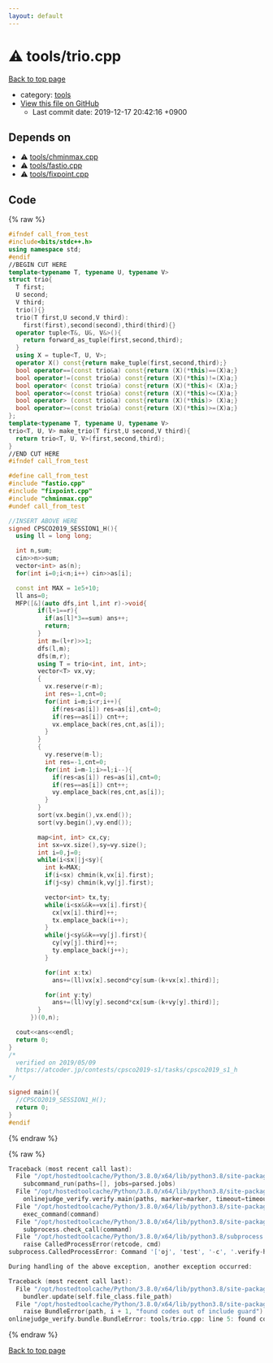 ```yaml
---
layout: default
---
```


<!-- mathjax config similar to math.stackexchange -->
<script type="text/javascript" async
  src="https://cdnjs.cloudflare.com/ajax/libs/mathjax/2.7.5/MathJax.js?config=TeX-MML-AM_CHTML">
</script>
<script type="text/x-mathjax-config">
  MathJax.Hub.Config({
    TeX: { equationNumbers: { autoNumber: "AMS" }},
    tex2jax: {
      inlineMath: [ ['$','$'] ],
      processEscapes: true
    },
    "HTML-CSS": { matchFontHeight: false },
    displayAlign: "left",
    displayIndent: "2em"
  });
</script>

<script type="text/javascript" src="https://cdnjs.cloudflare.com/ajax/libs/jquery/3.4.1/jquery.min.js"></script>
<script src="https://cdn.jsdelivr.net/npm/jquery-balloon-js@1.1.2/jquery.balloon.min.js" integrity="sha256-ZEYs9VrgAeNuPvs15E39OsyOJaIkXEEt10fzxJ20+2I=" crossorigin="anonymous"></script>
<script type="text/javascript" src="../../assets/js/copy-button.js"></script>
<link rel="stylesheet" href="../../assets/css/copy-button.css" />


# :warning: tools/trio.cpp

<a href="../../index.html">Back to top page</a>

* category: <a href="../../index.html#4a931512ce65bdc9ca6808adf92d8783">tools</a>
* <a href="{{ site.github.repository_url }}/blob/master/tools/trio.cpp">View this file on GitHub</a>
    - Last commit date: 2019-12-17 20:42:16 +0900




## Depends on

* :warning: <a href="chminmax.cpp.html">tools/chminmax.cpp</a>
* :warning: <a href="fastio.cpp.html">tools/fastio.cpp</a>
* :warning: <a href="fixpoint.cpp.html">tools/fixpoint.cpp</a>


## Code

<a id="unbundled"></a>
{% raw %}
```cpp
#ifndef call_from_test
#include<bits/stdc++.h>
using namespace std;
#endif
//BEGIN CUT HERE
template<typename T, typename U, typename V>
struct trio{
  T first;
  U second;
  V third;
  trio(){}
  trio(T first,U second,V third):
    first(first),second(second),third(third){}
  operator tuple<T&, U&, V&>(){
    return forward_as_tuple(first,second,third);
  }
  using X = tuple<T, U, V>;
  operator X() const{return make_tuple(first,second,third);}
  bool operator==(const trio&a) const{return (X)(*this)==(X)a;}
  bool operator!=(const trio&a) const{return (X)(*this)!=(X)a;}
  bool operator< (const trio&a) const{return (X)(*this)< (X)a;}
  bool operator<=(const trio&a) const{return (X)(*this)<=(X)a;}
  bool operator> (const trio&a) const{return (X)(*this)> (X)a;}
  bool operator>=(const trio&a) const{return (X)(*this)>=(X)a;}
};
template<typename T, typename U, typename V>
trio<T, U, V> make_trio(T first,U second,V third){
  return trio<T, U, V>(first,second,third);
}
//END CUT HERE
#ifndef call_from_test

#define call_from_test
#include "fastio.cpp"
#include "fixpoint.cpp"
#include "chminmax.cpp"
#undef call_from_test

//INSERT ABOVE HERE
signed CPSCO2019_SESSION1_H(){
  using ll = long long;

  int n,sum;
  cin>>n>>sum;
  vector<int> as(n);
  for(int i=0;i<n;i++) cin>>as[i];

  const int MAX = 1e5+10;
  ll ans=0;
  MFP([&](auto dfs,int l,int r)->void{
        if(l+1==r){
          if(as[l]*3==sum) ans++;
          return;
        }
        int m=(l+r)>>1;
        dfs(l,m);
        dfs(m,r);
        using T = trio<int, int, int>;
        vector<T> vx,vy;
        {
          vx.reserve(r-m);
          int res=-1,cnt=0;
          for(int i=m;i<r;i++){
            if(res<as[i]) res=as[i],cnt=0;
            if(res==as[i]) cnt++;
            vx.emplace_back(res,cnt,as[i]);
          }
        }
        {
          vy.reserve(m-l);
          int res=-1,cnt=0;
          for(int i=m-1;i>=l;i--){
            if(res<as[i]) res=as[i],cnt=0;
            if(res==as[i]) cnt++;
            vy.emplace_back(res,cnt,as[i]);
          }
        }
        sort(vx.begin(),vx.end());
        sort(vy.begin(),vy.end());

        map<int, int> cx,cy;
        int sx=vx.size(),sy=vy.size();
        int i=0,j=0;
        while(i<sx||j<sy){
          int k=MAX;
          if(i<sx) chmin(k,vx[i].first);
          if(j<sy) chmin(k,vy[j].first);

          vector<int> tx,ty;
          while(i<sx&&k==vx[i].first){
            cx[vx[i].third]++;
            tx.emplace_back(i++);
          }
          while(j<sy&&k==vy[j].first){
            cy[vy[j].third]++;
            ty.emplace_back(j++);
          }

          for(int x:tx)
            ans+=(ll)vx[x].second*cy[sum-(k+vx[x].third)];

          for(int y:ty)
            ans+=(ll)vy[y].second*cx[sum-(k+vy[y].third)];
        }
      })(0,n);

  cout<<ans<<endl;
  return 0;
}
/*
  verified on 2019/05/09
  https://atcoder.jp/contests/cpsco2019-s1/tasks/cpsco2019_s1_h
*/

signed main(){
  //CPSCO2019_SESSION1_H();
  return 0;
}
#endif

```
{% endraw %}

<a id="bundled"></a>
{% raw %}
```cpp
Traceback (most recent call last):
  File "/opt/hostedtoolcache/Python/3.8.0/x64/lib/python3.8/site-packages/onlinejudge_verify/main.py", line 175, in main
    subcommand_run(paths=[], jobs=parsed.jobs)
  File "/opt/hostedtoolcache/Python/3.8.0/x64/lib/python3.8/site-packages/onlinejudge_verify/main.py", line 72, in subcommand_run
    onlinejudge_verify.verify.main(paths, marker=marker, timeout=timeout, jobs=jobs)
  File "/opt/hostedtoolcache/Python/3.8.0/x64/lib/python3.8/site-packages/onlinejudge_verify/verify.py", line 89, in main
    exec_command(command)
  File "/opt/hostedtoolcache/Python/3.8.0/x64/lib/python3.8/site-packages/onlinejudge_verify/verify.py", line 26, in exec_command
    subprocess.check_call(command)
  File "/opt/hostedtoolcache/Python/3.8.0/x64/lib/python3.8/subprocess.py", line 364, in check_call
    raise CalledProcessError(retcode, cmd)
subprocess.CalledProcessError: Command '['oj', 'test', '-c', '.verify-helper/cache/b645b11408d085ff850a88e829fefff4/a.out', '-d', '.verify-helper/cache/b645b11408d085ff850a88e829fefff4/test', '-j', '2']' returned non-zero exit status 1.

During handling of the above exception, another exception occurred:

Traceback (most recent call last):
  File "/opt/hostedtoolcache/Python/3.8.0/x64/lib/python3.8/site-packages/onlinejudge_verify/docs.py", line 339, in write_contents
    bundler.update(self.file_class.file_path)
  File "/opt/hostedtoolcache/Python/3.8.0/x64/lib/python3.8/site-packages/onlinejudge_verify/bundle.py", line 119, in update
    raise BundleError(path, i + 1, "found codes out of include guard")
onlinejudge_verify.bundle.BundleError: tools/trio.cpp: line 5: found codes out of include guard

```
{% endraw %}

<a href="../../index.html">Back to top page</a>

